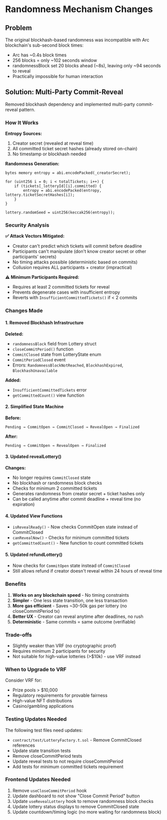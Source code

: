 # Randomness Mechanism Changes

## Problem
The original blockhash-based randomness was incompatible with Arc blockchain's sub-second block times:
- Arc has ~0.4s block times
- 256 blocks = only ~102 seconds window
- randomnessBlock set 20 blocks ahead (~8s), leaving only ~94 seconds to reveal
- Practically impossible for human interaction

## Solution: Multi-Party Commit-Reveal

Removed blockhash dependency and implemented multi-party commit-reveal pattern.

### How It Works

**Entropy Sources:**
1. Creator secret (revealed at reveal time)
2. All committed ticket secret hashes (already stored on-chain)
3. No timestamp or blockhash needed

**Randomness Generation:**
```solidity
bytes memory entropy = abi.encodePacked(_creatorSecret);

for (uint256 i = 0; i < totalTickets; i++) {
    if (tickets[_lotteryId][i].committed) {
        entropy = abi.encodePacked(entropy, lottery.ticketSecretHashes[i]);
    }
}

lottery.randomSeed = uint256(keccak256(entropy));
```

### Security Analysis

**✅ Attack Vectors Mitigated:**
- Creator can't predict which tickets will commit before deadline
- Participants can't manipulate (don't know creator secret or other participants' secrets)
- No timing attacks possible (deterministic based on commits)
- Collusion requires ALL participants + creator (impractical)

**⚠️ Minimum Participants Required:**
- Requires at least 2 committed tickets for reveal
- Prevents degenerate cases with insufficient entropy
- Reverts with `InsufficientCommittedTickets()` if < 2 commits

### Changes Made

#### 1. Removed Blockhash Infrastructure

**Deleted:**
- `randomnessBlock` field from Lottery struct
- `closeCommitPeriod()` function
- `CommitClosed` state from LotteryState enum
- `CommitPeriodClosed` event
- Errors: `RandomnessBlockNotReached`, `BlockhashExpired`, `BlockhashUnavailable`

**Added:**
- `InsufficientCommittedTickets` error
- `getCommittedCount()` view function

#### 2. Simplified State Machine

**Before:**
```
Pending → CommitOpen → CommitClosed → RevealOpen → Finalized
```

**After:**
```
Pending → CommitOpen → RevealOpen → Finalized
```

#### 3. Updated revealLottery()

**Changes:**
- No longer requires `CommitClosed` state
- No blockhash or randomness block checks
- Checks for minimum 2 committed tickets
- Generates randomness from creator secret + ticket hashes only
- Can be called anytime after commit deadline + reveal time (no expiration)

#### 4. Updated View Functions

- `isRevealReady()` - Now checks CommitOpen state instead of CommitClosed
- `canRevealNow()` - Checks for minimum committed tickets
- `getCommittedCount()` - New function to count committed tickets

#### 5. Updated refundLottery()

- Now checks for `CommitOpen` state instead of `CommitClosed`
- Still allows refund if creator doesn't reveal within 24 hours of reveal time

### Benefits

1. **Works on any blockchain speed** - No timing constraints
2. **Simpler** - One less state transition, one less transaction
3. **More gas efficient** - Saves ~30-50k gas per lottery (no closeCommitPeriod tx)
4. **Better UX** - Creator can reveal anytime after deadlines, no rush
5. **Deterministic** - Same commits = same outcome (verifiable)

### Trade-offs

- Slightly weaker than VRF (no cryptographic proof)
- Requires minimum 2 participants for security
- Not suitable for high-value lotteries (>$10k) - use VRF instead

### When to Upgrade to VRF

Consider VRF for:
- Prize pools > $10,000
- Regulatory requirements for provable fairness
- High-value NFT distributions
- Casino/gambling applications

### Testing Updates Needed

The following test files need updates:
- `contract/test/LotteryFactory.t.sol` - Remove CommitClosed references
- Update state transition tests
- Remove closeCommitPeriod tests
- Update reveal tests to not require closeCommitPeriod
- Add tests for minimum committed tickets requirement

### Frontend Updates Needed

1. Remove `useCloseCommitPeriod` hook
2. Update dashboard to not show "Close Commit Period" button
3. Update `useRevealLottery` hook to remove randomness block checks
4. Update lottery status displays to remove CommitClosed state
5. Update countdown/timing logic (no more waiting for randomness block)
